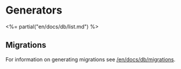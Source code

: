 # Generators

<%= partial("en/docs/db/list.md") %>

## Migrations

For information on generating migrations see [/en/docs/db/migrations](/en/docs/db/migrations).

